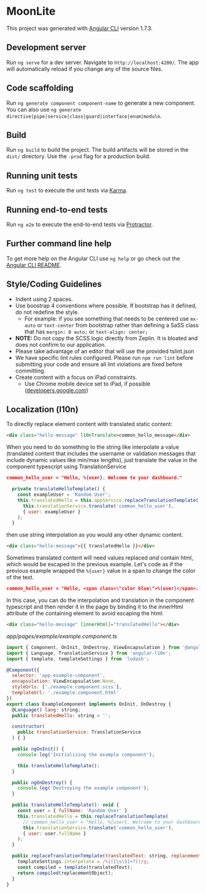 # MoonLite

This project was generated with [Angular CLI](https://github.com/angular/angular-cli) version 1.7.3.

## Development server

Run `ng serve` for a dev server. Navigate to `http://localhost:4200/`. The app will automatically reload if you change any of the source files.

## Code scaffolding

Run `ng generate component component-name` to generate a new component. You can also use `ng generate directive|pipe|service|class|guard|interface|enum|module`.

## Build

Run `ng build` to build the project. The build artifacts will be stored in the `dist/` directory. Use the `-prod` flag for a production build.

## Running unit tests

Run `ng test` to execute the unit tests via [Karma](https://karma-runner.github.io).

## Running end-to-end tests

Run `ng e2e` to execute the end-to-end tests via [Protractor](http://www.protractortest.org/).

## Further command line help

To get more help on the Angular CLI use `ng help` or go check out the [Angular CLI README](https://github.com/angular/angular-cli/blob/master/README.md).


## Style/Coding Guidelines

* Indent using 2 spaces.
* Use boostrap 4 conventions where possible. If bootstrap has it defined, do not redefine the style.
  - For example: if you see something that needs to be centered use `mx-auto` or `text-center` from bootstrap rather than defining a SaSS class that has `margin: 0 auto;` or `text-align: center;`
* **NOTE:** Do not copy the SCSS logic directly from Zeplin. It is bloated and does not confirm to our application.
* Please take advantage of an editor that will use the provided tslint.json
* We have specific lint rules configured. Please run `npm run lint` before submitting your code and ensure all lint violations are fixed before committing.
* Create content with a focus on iPad constraints.
  * Use Chrome mobile device set to iPad, if possible ([developers.google.com](https://developers.google.com/web/tools/chrome-devtools/device-mode/emulate-mobile-viewports))

## Localization (l10n)

To directly replace element content with translated static content:
```html
<div class="hello-message" l10nTranslate>common_hello_message</div>
```

When you need to do something to the string like interpolate a value (translated
content that includes the username or validation messages that include dynamic
values like min/max lengths), just translate the value in the component
typescript using TranslationService
```json
common_hello_user = "Hello, %{user}. Welcome to your dashboard."
```
```javascript
  private translateHelloTemplate() {
    const exampleUser = 'Random User';
    this.translatedHello = this.appService.replaceTranslationTemplate(
      this.translationService.translate('common_hello_user'),
      { user: exampleUser }
    );
  }
```
then use string interpolation as you would any other dynamic content.
```html
<div class="hello-message">{{ translatedHello }}</div>
```

Sometimes translated content will need values replaced _and_ contain html, which
would be escaped in the previous example.  Let's code as if the previous example
wrapped the `%{user}` value in a span to change the color of the text.
```json
common_hello_user = "Hello, <span class=\"color blue\">%{user}</span>. Welcome to your dashboard."
```
In this case, you can do the interpolation and translation in the component
typescript and then render it in the page by binding it to the innerHtml
attribute of the containing element to avoid escaping the html:
```html
<div class="hello-message" [innerHtml]="translatedHello"></div>
```

*app/pages/example/example.component.ts*
```javascript
import { Component, OnInit, OnDestroy, ViewEncapsulation } from '@angular/core';
import { Language, TranslationService } from 'angular-l10n';
import { template, templateSettings } from 'lodash';

@Component({
  selector: 'app-example-component',
  encapsulation: ViewEncapsulation.None,
  styleUrls: ['./example.component.scss'],
  templateUrl: './example.component.html'
})
export class ExampleComponent implements OnInit, OnDestroy {
  @Language() lang: string;
  public translatedHello: string = '';

  constructor(
    public translationService: TranslationService
  ) { }

  public ngOnInit() {
    console.log('Initializing the example component');

    this.translateHelloTemplate();
  }

  public ngOnDestroy() {
    console.log('Destroying the example component');
  }

  public translateHelloTemplate(): void {
    const user = { fullName: 'Random User' }
    this.translatedHello = this.replaceTranslationTemplate(
      // common_hello_user = "Hello, %{user}. Welcome to your dashboard."
      this.translationService.translate('common_hello_user'),
      { user: user.fullName }
    );
  }

  public replaceTranslationTemplate(translatedText: string, replacementObject: any): string {
    templateSettings.interpolate = /%{([\s\S]+?)}/g;
    const compiled = template(translatedText);
    return compiled(replacementObject);
  }
}
```
